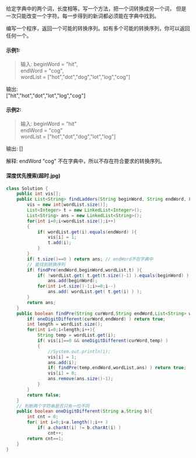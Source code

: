 给定字典中的两个词，长度相等。写一个方法，把一个词转换成另一个词， 但是一次只能改变一个字符。每一步得到的新词都必须能在字典中找到。

编写一个程序，返回一个可能的转换序列。如有多个可能的转换序列，你可以返回任何一个。

#### 示例1:
>输入:
beginWord = "hit",  
endWord = "cog",  
wordList = ["hot","dot","dog","lot","log","cog"]  
>    
输出:  
["hit","hot","dot","lot","log","cog"]  

#### 示例2:
>输入:
beginWord = "hit"  
endWord = "cog"  
wordList = ["hot","dot","dog","lot","log"]  
>   
输出: []  
  
解释: endWord "cog" 不在字典中，所以不存在符合要求的转换序列。  

#### 深度优先搜索(超时.jpg)
``` java
class Solution {
    public int vis[]; 
    public List<String> findLadders(String beginWord, String endWord, List<String> wordList) {
        vis = new int[wordList.size()];
        List<Integer> t = new LinkedList<Integer>();
        List<String> ans = new LinkedList<String>();
        for(int i=0;i<wordList.size();i++)
        {
            if( wordList.get(i).equals(endWord) ){
                vis[i] = 1;
                t.add(i);
            }
        }
        if( t.size()==0 ) return ans; // endWord不在字典中
        // 能找到转换序列
        if( findPre(endWord,beginWord,wordList,t) ){
            if( !wordList.get( t.get(t.size()-1) ).equals(beginWord) )
                ans.add(beginWord);
            for(int i=t.size()-1;i>=0;i--)
                ans.add( wordList.get( t.get(i) ) );
        }
        return ans;
    }
    public boolean findPre(String curWord,String endWord,List<String> wordList,List<Integer> ans){
        if( oneDigitDifferent(curWord,endWord) ) return true;
        int length = wordList.size();
        for(int i=0;i<length;i++){
            String temp = wordList.get(i);
            if( vis[i]==0 && oneDigitDifferent(curWord,temp) )
            {
                //System.out.println(i);
                vis[i] = 1;
                ans.add(i);
                if( findPre(temp,endWord,wordList,ans) ) return true;
                vis[i] = 0;
                ans.remove(ans.size()-1);
            }    
        }
        return false;
    }
    // 判断两个字符串是否只有一位不同
    public boolean oneDigitDifferent(String a,String b){
        int cnt = 0;
        for( int i=0;i<a.length();i++ )
            if( a.charAt(i) != b.charAt(i) )
                cnt++;
        return cnt==1;
    } 
}
```
